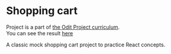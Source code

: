 # Shopping cart
Project is a part of [the Odit Project curriculum](https://www.theodinproject.com/lessons/node-path-react-new-shopping-cart).  
You can see the result [here](https://shopping-cart-ivan-pozdin.netlify.app/)

A classic mock shopping cart project to practice React concepts.
